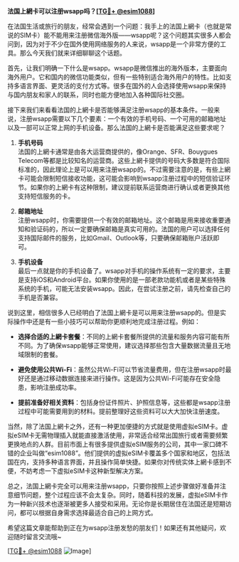 **法国上網卡可以注册wsapp吗？[[TG💪+ @esim1088](https://t.me/s/esim1088)]**

在法国生活或旅行的朋友，经常会遇到一个问题：我手上的法国上網卡（也就是常说的SIM卡）能不能用来注册微信海外版——wsapp呢？这个问题其实很多人都会问到，因为对于不少在国外使用网络服务的人来说，wsapp是一个非常方便的工具。那么今天我们就来详细聊聊这个话题。

首先，让我们明确一下什么是wsapp。wsapp是微信推出的海外版本，主要面向海外用户。它和国内的微信功能类似，但有一些特别适合海外用户的特性。比如支持多语言界面、更灵活的支付方式等。很多在国外的人会选择使用wsapp来保持与国内朋友和家人的联系，同时也能方便地加入各种国际社交圈。

接下来我们来看看法国的上網卡是否能够满足注册wsapp的基本条件。一般来说，注册wsapp需要以下几个要素：一个有效的手机号码、一个可用的邮箱地址以及一部可以正常上网的手机设备。那么法国的上網卡是否能满足这些要求呢？

1. **手机号码**  
   法国的上網卡通常是由各大运营商提供的，像Orange、SFR、Bouygues Telecom等都是比较知名的运营商。这些上網卡提供的号码大多数是符合国际标准的，因此理论上是可以用来注册wsapp的。不过需要注意的是，有些上網卡可能会限制短信接收功能，这可能会影响到wsapp注册过程中的短信验证环节。如果你的上網卡有这种限制，建议提前联系运营商进行确认或者更换其他支持短信服务的卡。

2. **邮箱地址**  
   注册wsapp时，你需要提供一个有效的邮箱地址。这个邮箱是用来接收重要通知和验证码的，所以一定要确保邮箱是真实可用的。法国的用户可以选择任何支持国际邮件的服务，比如Gmail、Outlook等，只要确保邮箱账户活跃即可。

3. **手机设备**  
   最后一点就是你的手机设备了。wsapp对手机的操作系统有一定的要求，主要是支持iOS和Android平台。如果你使用的是一部老款功能机或者是某些特殊系统的手机，可能无法安装wsapp。因此，在尝试注册之前，请先检查自己的手机是否兼容。

说到这里，相信很多人已经明白了法国上網卡是可以用来注册wsapp的。但是实际操作中还是有一些小技巧可以帮助你更顺利地完成注册过程。例如：

- **选择合适的上網卡套餐**：不同的上網卡套餐所提供的流量和服务内容可能有所不同。为了确保wsapp能够正常使用，建议选择那些包含大量数据流量且无地域限制的套餐。
  
- **避免使用公共Wi-Fi**：虽然公共Wi-Fi可以节省流量费用，但在注册wsapp时最好还是通过移动数据连接来进行操作。这是因为公共Wi-Fi可能存在安全隐患，影响注册成功率。

- **提前准备好相关资料**：包括身份证件照片、护照信息等，这些都是wsapp注册过程中可能需要用到的材料。提前整理好这些资料可以大大加快注册速度。

当然，除了法国上網卡之外，还有一种更加便捷的方式就是使用虚拟eSIM卡。虚拟eSIM卡无需物理插入就能直接激活使用，非常适合经常出国旅行或者需要频繁更换地点的人群。目前市面上有很多提供虚拟eSIM服务的公司，其中一家口碑不错的企业叫做“esim1088”。他们提供的虚拟eSIM卡覆盖多个国家和地区，包括法国在内，支持多种语言界面，并且操作简单快捷。如果你对传统实体上網卡感到不便，不妨考虑一下虚拟eSIM卡这种新型解决方案。

总之，法国上網卡完全可以用来注册wsapp，只要你按照上述步骤做好准备并注意细节问题，整个过程应该不会太复杂。同时，随着科技的发展，虚拟eSIM卡作为一种新兴技术也逐渐被更多人接受和采用。无论你是长期居住在法国还是短期访问，都可以根据自身需求选择最适合自己的上网方式。

希望这篇文章能帮助到正在为wsapp注册发愁的朋友们！如果还有其他疑问，欢迎随时留言交流哦~ 

[[TG💪+ @esim1088](https://t.me/s/esim1088) ![Image](https://i.postimg.cc/4NQfJmqS/Snipaste-2025-05-13-00-14-12.png)]
